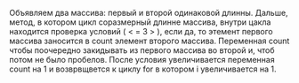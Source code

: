 Объявляем два массива: первый и второй одинаковой длинны. Дальше, метод, в котором цикл соразмерный длинне массива, внутри цакла находится проверка условий ( < = 3 > ), если да, то этемент первого массива заносится в count элемент второго массива. Переменная count чтобы поочередно закидывать из первого массива во второй и, чтоб потом не было пробелов. После условия увеличивается переменная count на 1 и возврвщвется к циклу for в котором i увеличивается на 1.